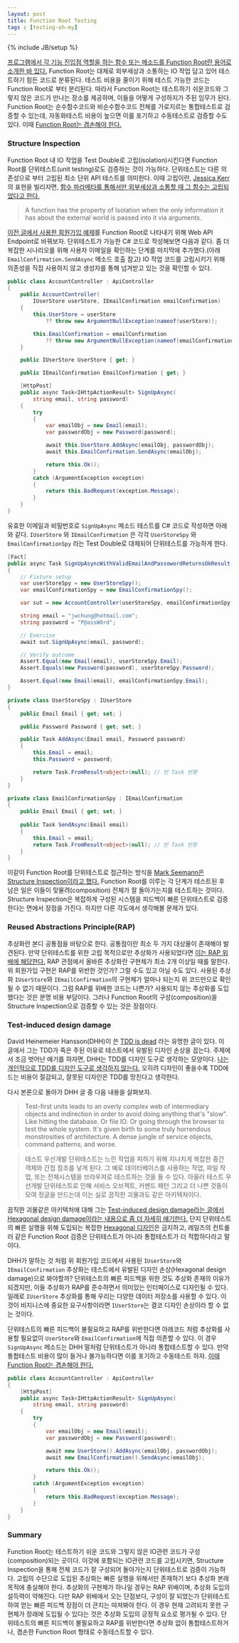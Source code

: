 ```yaml
---
layout: post
title: Function Root Testing
tags : [testing-oh-my]
---
```

{% include JB/setup %}

[프로그램에서 각 기능 진입점 역할을 하는 함수 또는 메소드를 Function Root란 용어로 소개한 바 있다.](/how-to-write-more-testable-code#function-root) Function Root는 대체로 외부세상과 소통하는 IO 작업 담고 있어 테스트하기 힘든 코드로 분류된다. 테스트 비용을 줄이기 위해 테스트 가능한 코드는 Function Root로 부터 분리된다. 따라서 Function Root는 테스트하기 쉬운코드와 그렇지 않은 코드가 만나는 장소를 제공하며, 이들을 어떻게 구성하지가 주된 임무가 된다. Function Root는 순수함수코드와 비순수함수코드 전체를 가로지르는 통합테스트로 검증할 수 있는데, 자동화테스트 비용이 높으면 이를 포기하고 수동테스트로 검증할 수도 있다. 이때 [Function Root는 겸손해야 한다.](/test-humility)

<!-- break -->

### Structure Inspection

Function Root 내 IO 작업을 Test Double로 고립(isolation)시킨다면 Function Root를 단위테스트(unit testing)로도 검증하는 것이 가능하다. 단위테스트는 다른 의존성으로 부터 고립된 최소 단위 API 테스트를 의미한다. 이때 고립이란, [Jessica Kerr](http://jessitron.com/)의 표현을 빌리자면, [함수 파라메타를 통해서만 외부세상과 소통할 때 그 함수는 고립되었다고 한다.](http://blog.ploeh.dk/2015/05/07/functional-design-is-intrinsically-testable/)

> A function has the property of Isolation when the only information it has about the external world is passed into it via arguments.

[이전 글에서 사용한 회원가입 예제](/test-humility#humble-object)를 Function Root로 나타내기 위해 Web API Endpoint로 바꿔보자. 단위테스트가 가능한 C# 코드로 작성해보면 다음과 같다. 좀 더 복잡한 시나리오를 위해 사용자 이메일을 확인하는 단계를 마지막에 추가했다.(아래 `EmailConfirmation.SendAsync` 메소드 호출 참고) IO 작업 코드를 고립시키기 위해 의존성을 직접 사용하지 않고 생성자를 통해 넘겨받고 있는 것을 확인할 수 있다.

```c#
public class AccountController : ApiController
{
    public AccountController(
        IUserStore userStore, IEmailConfirmation emailConfirmation)
    {
        this.UserStore = userStore
            ?? throw new ArgumentNullException(nameof(userStore));

        this.EmailConfirmation = emailConfirmation
            ?? throw new ArgumentNullException(nameof(emailConfirmation));
    }

    public IUserStore UserStore { get; }

    public IEmailConfirmation EmailConfirmation { get; }

    [HttpPost]
    public async Task<IHttpActionResult> SignUpAsync(
        string email, string password)
    {
        try
        {
            var emailObj = new Email(email);
            var passwordObj = new Password(password);

            await this.UserStore.AddAsync(emailObj, passwordObj);
            await this.EmailConfirmation.SendAsync(emailObj);

            return this.Ok();
        }
        catch (ArgumentException exception)
        {
            return this.BadRequest(exception.Message);
        }
    }
}
```
유효한 이메일과 비밀번호로 `SignUpAsync` 메소드 테스트를 C# 코드로 작성하면 아래와 같다. `IUserStore` 와 `IEmailConfirmation` 은 각각 `UserStoreSpy` 와 `EmailConfirmationSpy` 라는 Test Double로 대체되어 단위테스트를 가능하게 한다.

```c#
[Fact]
public async Task SignUpAsyncWithValidEmailAndPassowordReturnsOkResult()
{
    // Fixture setup
    var userStoreSpy = new UserStoreSpy();
    var emailConfirmationSpy = new EmailConfirmationSpy();

    var sut = new AccountController(userStoreSpy, emailConfirmationSpy);

    string email = "jwchung@hotmail.com";
    string password = "P@assW0rd";

    // Exercise
    await sut.SignUpAsync(email, password);

    // Verify outcome
    Assert.Equal(new Email(email), userStoreSpy.Email);
    Assert.Equals(new Password(password), userStoreSpy.Password);

    Assert.Equal(new Email(email), emailConfirmationSpy.Email);
}

private class UserStoreSpy : IUserStore
{
    public Email Email { get; set; }

    public Password Password { get; set; }

    public Task AddAsync(Email email, Password password)
    {
        this.Email = email;
        this.Password = password;

        return Task.FromResult<object>(null); // 빈 Task 반환
    }
}

private class EmailConfirmationSpy : IEmailConfirmation
{
    public Email Email { get; set; }
            
    public Task SendAsync(Email email)
    {
        this.Email = email;
        return Task.FromResult<object>(null); // 빈 Task 반환
    }
}
```

이같이 Function Root를 단위테스트로 접근하는 방식을 [Mark Seemann은 Structure Inspection이라고 했다.](http://blog.ploeh.dk/2013/04/04/structural-inspection/) Function Root를 이루는 각 단계가 테스트된 후 남은 일은 이들이 맞물려(composition) 전체가 잘 돌아가는지를 테스트하는 것이다. Structure Inspection은 복잡하게 구성된 시스템을 피드백이 빠른 단위테스트로 검증한다는 면에서 장점을 가진다. 하지만 다른 각도에서 생각해볼 문제가 있다.

### Reused Abstractions Principle(RAP)

추상화란 본디 공통점을 바탕으로 한다. 공통점이란 최소 두 가지 대상물이 존재해야 발견된다. 만약 단위테스트를 위한 고립 목적으로만 추상화가 사용되었다면 [이는 RAP 위배에 해당한다.](http://www.codemanship.co.uk/parlezuml/blog/?postid=934) RAP 관점에서 올바른 추상화란 구현체가 최소 2개 이상일 때를 말한다. 위 회원가입 구현은 RAP를 위반한 것인가? 그럴 수도 있고 아닐 수도 있다. 사용된 추상화 `IUserStore`와 `IEmailConfirmation`의 구현체가 얼마나 되는지 위 코드만으로 확인될 수 없기 때문이다. 그럼 RAP를 위배한 코드는 나쁜가? 사용되지 않는 추상화를 도입했다는 것은 분명 비용 부담이다. 그러나 Function Root의 구성(composition)을 Structure Inspection으로 검증할 수 있는 것은 장점이다.

### Test-induced design damage

David Heinemeier Hansson(DHH)이 쓴 [TDD is dead](http://david.heinemeierhansson.com/2014/tdd-is-dead-long-live-testing.html) 라는 유명한 글이 있다. 이 글에서 그는 TDD가 죽은 주된 이유로 테스트에서 유발된 디자인 손상을 꼽는다. 주제에서 조금 벗어난 얘기를 하자면, DHH는 TDD를 디자인 도구로 생각하는 모양이다. [나는 개인적으로 TDD를 디자인 도구로 생각하지 않는다.](https://www.facebook.com/jinwook.chung.167/posts/1890555361179897) 오히려 디자인이 좋을수록 TDD에 드는 비용이 절감되고, 잘못된 디자인은 TDD를 망친다고 생각한다.

다시 본론으로 돌아가 DHH 글 중 다음 내용을 살펴보자. 

> Test-first units leads to an overly complex web of intermediary objects and indirection in order to avoid doing anything that's "slow". Like hitting the database. Or file IO. Or going through the browser to test the whole system. It's given birth to some truly horrendous monstrosities of architecture. A dense jungle of service objects, command patterns, and worse.

> 테스트 우선개발 단위테스트는 느린 작업을 피하기 위해 지나치게 복잡한 중간 객체와 간접 참조를 낳게 된다. 그 예로 데이터베이스를 사용하는 작업, 파일 작업, 또는 전체시스템을 브라우져로 테스트하는 것을 들 수 있다. 아울러 테스트 우선개발 단위테스트로 인해 서비스 오브젝트, 커멘드 패턴 그리고 더 나쁜 것들이 모여 정글을 만드는데 이는 실로 끔직한 괴물과도 같은 아키텍처이다.

끔직한 괴물같은 아키텍처에 대해 그는 [Test-induced design damage라는 글에서 Hexagonal design damage이라는 내용으로 좀 더 자세히 얘기한다.](http://david.heinemeierhansson.com/2014/test-induced-design-damage.html) 단지 단위테스트의 빠른 실행을 위해 도입되는 복잡한 [Hexagonal 디자인](http://blog.ploeh.dk/2013/12/03/layers-onions-ports-adapters-its-all-the-same/)은 금지하고, 레일즈의 컨트롤러 같은 Function Root 검증은 단위테스트가 아니라 통합테스트가 더 적합하다라고 말이다.

DHH가 말하는 것 처럼 위 회원가입 코드에서 사용된 `IUserStore`와 `IEmailConfirmation` 추상화는 테스트에서 유발된 디자인 손상(Hexagonal design damage)으로 봐야할까? 단위테스트의 빠른 피드백을 위한 것도 추상화 존재의 이유가 되겠지만, 이들 추상화가 RAP를 준수하면서 의미있는 인터페이스로 디자인될 수 있다. 일례로 `IUserStore` 추상화를 통해 우리는 다양한 데이터 저장소를 사용할 수 있다. 이것이 비지니스에 중요한 요구사항이라면 `IUserStore`는 결코 디자인 손상이라 할 수 없는 것이다.

단위테스트의 빠른 피드백이 불필요하고 RAP를 위반한다면 아래코드 처럼 추상화를 사용할 필요없이 `UserStore`와 `EmailConfirmation`에 직접 의존할 수 있다. 이 경우 `SignUpAsync` 메소드는 DHH 말처럼 단위테스트가 아니라 통합테스트할 수 있다. 만약 통합테스트 비용이 많이 들거나 불가능하다면 이를 포기하고 수동테스트 하자. [이때 Function Root는 겸손해야 한다.](/test-humility)

```c#
public class AccountController : ApiController
{
    [HttpPost]
    public async Task<IHttpActionResult> SignUpAsync(
        string email, string password)
    {
        try
        {
            var emailObj = new Email(email);
            var passwordObj = new Password(password);

            await new UserStore().AddAsync(emailObj, passwordObj);
            await new EmailConfirmation().SendAsync(emailObj);

            return this.Ok();
        }
        catch (ArgumentException exception)
        {
            return this.BadRequest(exception.Message);
        }
    }
}
```

### Summary

 Function Root는 테스트하기 쉬운 코드와 그렇지 않은 IO관련 코드가 구성(composition)되는 곳이다. 이것에 포함되는 IO관련 코드를 고립시키면, Structure Inspection을 통해 전체 코드가 잘 구성되어 돌아가는지 단위테스트로 검증이 가능하다. 고립의 수단으로 도입된 추상화는 빠른 실행을 위해서만 존재하기 보다 추상화 본래 목적에 충실해야 한다. 추상화의 구현체가 하나일 경우는 RAP 위배이며, 추상화 도입의 설득력이 약해진다. 다만 RAP 위배에서 오는 단점보다, 구성이 잘 되었는가 단위테스트하여 얻는 빠른 피드백 장점이 더 큰지는 따져봐야 한다. 이 경우 현재 고려되지 못한 구현체가 장래에 도입될 수 있다는 것은 추상화 도입의 긍정적 요소로 평가될 수 있다. 단위테스트의 빠른 피드백이 불필요하고 RAP를 위반한다면 추상화 없이 통합테스트하거나, 겸손한 Function Root 형태로 수동테스트할 수 있다.
